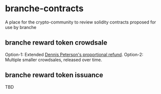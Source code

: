# branche-contracts
A place for the crypto-community to review solidity contracts proposed for use by branche

## branche reward token crowdsale
Option-1: Extended [Dennis Peterson's proportional refund](http://www.blunderingcode.com/fairtokensales/).
Option-2: Multiple smaller crowdsales, released over time.

## branche reward token issuance
TBD

